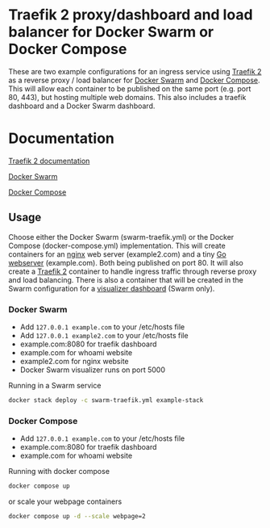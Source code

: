 # Traefik 2 proxy/dashboard and load balancer for Docker Swarm or Docker Compose
These are two example configurations for an ingress service using [Traefik 2](https://containo.us/traefik/) as a reverse proxy / load balancer for [Docker Swarm](https://docs.docker.com/engine/swarm/) and [Docker Compose](https://docs.docker.com/compose/). This will allow each container to be published on the same port (e.g. port 80, 443), but hosting multiple web domains. This also includes a traefik dashboard and a Docker Swarm dashboard.

# Documentation
[Traefik 2 documentation](https://docs.traefik.io/v2.5/providers/docker/#docker-swarm-mode)

[Docker Swarm](https://docs.docker.com/engine/swarm/)

[Docker Compose](https://docs.docker.com/compose/)

## Usage
Choose either the Docker Swarm (swarm-traefik.yml) or the Docker Compose (docker-compose.yml) implementation. This will create containers for an [nginx](https://hub.docker.com/_/nginx) web server (example2.com) and a tiny [Go webserver](https://hub.docker.com/r/containous/whoami/dockerfile) (example.com). Both being published on port 80. It will also create a [Traefik 2](https://hub.docker.com/_/traefik) container to handle ingress traffic through reverse proxy and load balancing. There is also a container that will be created in the Swarm configuration for a [visualizer dashboard](https://hub.docker.com/r/dockersamples/visualizer) (Swarm only). 

### Docker Swarm
* Add ```127.0.0.1 example.com``` to your /etc/hosts file
* Add ```127.0.0.1 example2.com``` to your /etc/hosts file
* example.com:8080 for traefik dashboard
* example.com for whoami website
* example2.com for nginx website
* Docker Swarm visualizer runs on port 5000

Running in a Swarm service
```bash
docker stack deploy -c swarm-traefik.yml example-stack
```

### Docker Compose
* Add ```127.0.0.1 example.com``` to your /etc/hosts file
* example.com:8080 for traefik dashboard
* example.com for whoami website

Running with docker compose
```bash
docker compose up
```
or scale your webpage containers
```bash
docker compose up -d --scale webpage=2
```